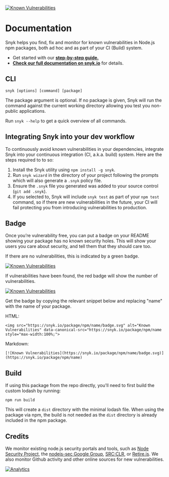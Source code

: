 [![Known Vulnerabilities](https://snyk.io/test/npm/snyk/badge.svg)](https://snyk.io/test/npm/snyk)
# Documentation

Snyk helps you find, fix and monitor for known vulnerabilities in Node.js npm packages, both ad hoc and as part of your CI (Build) system.

* Get started with our __<a href="https://snyk.io/docs/quick-start/" title="Quick start guide">step-by-step guide.</a>__
* <a href="https://snyk.io/docs/using-snyk/" title="Using Snyk">__Check our full documentation on snyk.io__</a> for details.

## CLI

```console
snyk [options] [command] [package]
```

The package argument is optional. If no package is given, Snyk will run the command against the current working directory allowing you test you non-public applications.

Run `snyk --help` to get a quick overview of all commands.

## Integrating Snyk into your dev workflow

To continuously avoid known vulnerabilities in your dependencies, integrate Snyk into your continuous integration (CI, a.k.a. build) system. Here are the steps required to to so:

1. Install the Snyk utility using `npm install -g snyk`.
2. Run `snyk wizard` in the directory of your project following the prompts which will also generate a `.snyk` policy file.
3. Ensure the `.snyk` file you generated was added to your source control (`git add .snyk`).
4. If you selected to, Snyk will include `snyk test` as part of your `npm test` command, so if there are new vulnerabilities in the future, your CI will fail protecting you from introducing vulnerabilities to production.

## Badge

Once you’re vulnerability free, you can put a badge on your README showing your package has no known security holes. This will show your users you care about security, and tell them that they should care too.

If there are no vulnerabilities, this is indicated by a green badge.

[![Known Vulnerabilities](https://snyk.io/package/npm/name/badge.svg)](https://snyk.io/package/npm/name)

If vulnerabilities have been found, the red badge will show the number of vulnerabilities.

[![Known Vulnerabilities](https://snyk.io/package/npm/jsbin/badge.svg)](https://snyk.io/package/npm/jsbin)

Get the badge by copying the relevant snippet below and replacing "name" with the name of your package.

HTML:

```
<img src="https://snyk.io/package/npm/name/badge.svg" alt="Known Vulnerabilities" data-canonical-src="https://snyk.io/package/npm/name style="max-width:100%;">
```

Markdown:

```
[![Known Vulnerabilities](https://snyk.io/package/npm/name/badge.svg)](https://snyk.io/package/npm/name)
```

## Build

If using this package from the repo directly, you'll need to first build the custom lodash by running:
```
npm run build
```
This will create a `dist` directory with the minimal lodash file.
When using the package via npm, the build is not needed as the `dist` directory is already included in the npm package.

## Credits

<p>We monitor existing node.js security portals and tools, such as <a href="https://nodesecurity.io/">Node Security Project</a>, the <a href="https://groups.google.com/forum/#!forum/nodejs-sec">nodejs-sec Google Group</a>, <a href="https://srcclr.com/">SRC:CLR</a>, or <a href="http://retirejs.github.io/retire.js/">Retire.js</a>. We also monitor Github activity and other online sources for new vulnerabilities.</p>

[![Analytics](https://ga-beacon.appspot.com/UA-69111857-2/Snyk/snyk?pixel)](https://snyk.io/)
